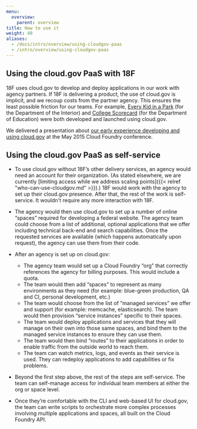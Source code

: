 ```yaml
---
menu:
  overview:
    parent: overview
title: How to use it
weight: 40
aliases:
  - /docs/intro/overview/using-cloudgov-paas
  - /intro/overview/using-cloudgov-paas
---
```


## Using the cloud.gov PaaS with 18F

18F uses cloud.gov to develop and deploy applications in our work with agency partners. If 18F is delivering a product, the use of cloud.gov is implicit, and we recoup costs from the partner agency. This ensures the least possible friction for our teams. For example, [Every Kid in a Park](https://everykidinapark.gov/) (for the Department of the Interior) and [College Scorecard](https://collegescorecard.ed.gov/) (for the Department of Education) were both developed and launched using cloud.gov.

We delivered a presentation about [our early experience developing and using cloud.gov](http://www.altoros.com/cflive/gsa-cuts-app-deployment-from-14-months-to-2-3-days-with-cloud-foundry/) at the May 2015 Cloud Foundry conference.

## Using the cloud.gov PaaS as self-service

- To use cloud.gov without 18F’s other delivery services, an agency would need an account for their organization. (As stated elsewhere, we are currently [limiting access while we address scaling points]({{< relref "who-can-use-cloudgov.md" >}}).) 18F would work with the agency to set up their cloud.gov presence. After that, the rest of the work is self-service. It wouldn't require any more interaction with 18F.

- The agency would then use cloud.gov to set up a number of online “spaces” required for developing a federal website. The agency team could choose from a list of additional, optional applications that we offer including technical back-end and search capabilities. Once the requested services are available (which happens automatically upon request), the agency can use them from their code.

- After an agency is set up on cloud.gov:
  - The agency team would set up a Cloud Foundry “org” that correctly references the agency for billing purposes. This would include a quota.
  - The team would then add “spaces” to represent as many environments as they need (for example: blue-green production, QA and CI, personal development, etc.)
  - The team would choose from the list of “managed services” we offer and support (for example: memcache, elasticsearch). The team would then provision “service instances” specific to their spaces.
  - The team would deploy applications and services that they will manage on their own into those same spaces, and bind them to the managed service instances to ensure they can use them.
  - The team would then bind “routes” to their applications in order to enable traffic from the outside world to reach them.
  - The team can watch metrics, logs, and events as their service is used. They can redeploy applications to add capabilities or fix problems.

- Beyond the first step above, the rest of the steps are self-service. The team can self-manage access for individual team members at either the org or space level.

- Once they’re comfortable with the CLI and web-based UI for cloud.gov, the team can write scripts to orchestrate more complex processes involving multiple applications and spaces, all built on the Cloud Foundry API.
